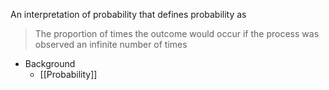 An interpretation of probability that defines probability as 
> The proportion of times the outcome would occur if the process was observed an infinite number of times

* Background
	* [[Probability]]